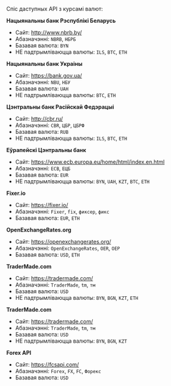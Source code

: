 Спіс даступных API з курсамі валют:

__Нацыянальны банк Рэспублікі Беларусь__
- Сайт: http://www.nbrb.by/
- Абазначэнні: `NBRB`, `НБРБ`
- Базавая валюта: `BYN`
- НЕ падтрымліваюцца валюты: `ILS`, `BTC`, `ETH`

__Нацыянальны банк Украіны__
- Сайт: https://bank.gov.ua/
- Абазначэнні: `NBU`, `НБУ`
- Базавая валюта: `UAH`
- НЕ падтрымліваюцца валюты: `BTC`, `ETH`

__Цэнтральны банк Расійскай Федэрацыі__
- Сайт: http://cbr.ru/
- Абазначэнні: `CBR`, `ЦБР`, `ЦБРФ`
- Базавая валюта: `RUB`
- НЕ падтрымліваюцца валюты: `ILS`, `BTC`, `ETH`

__Еўрапейскі Цэнтральны банк__
- Сайт: https://www.ecb.europa.eu/home/html/index.en.html
- Абазначэнні: `ECB`, `ЕЦБ`
- Базавая валюта: `EUR`
- НЕ падтрымліваюцца валюты: `BYN`, `UAH`, `KZT`, `BTC`, `ETH`

__Fixer.io__
- Сайт: https://fixer.io/
- Абазначэнні: `Fixer`, `fix`, `фиксер`, `фикс`
- Базавая валюта: `EUR`, `ETH`

__OpenExchangeRates.org__
- Сайт: https://openexchangerates.org/
- Абазначэнні: `OpenExchangeRates`, `OER`, `ОЕР`
- Базавая валюта: `USD`, `ETH`

__TraderMade.com__
- Сайт: https://tradermade.com/
- Абазначэнні: `TraderMade`, `tm`, `тм`
- Базавая валюта: `USD`
- НЕ падтрымліваюцца валюты: `BYN`, `BGN`, `KZT`, `ETH`

__TraderMade.com__
- Сайт: https://tradermade.com/
- Абазначэнні: `TraderMade`, `tm`, `тм`
- Базавая валюта: `USD`
- НЕ падтрымліваюцца валюты: `BYN`, `BGN`, `KZT`

__Forex API__
- Сайт: https://fcsapi.com/
- Абазначэнні: `Forex`, `FX`, `FC`, `Форекс`
- Базавая валюта: `USD`
